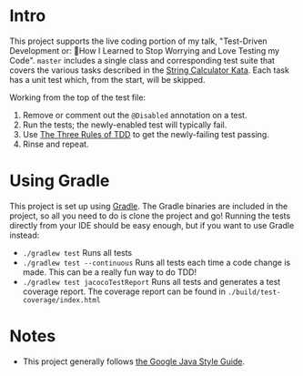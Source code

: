 # Intro
This project supports the live coding portion of my talk, "Test-Driven Development or: How I Learned to Stop Worrying and Love Testing my Code". `master` includes a single class and corresponding test suite that covers the various tasks described in the [String Calculator Kata](http://osherove.com/tdd-kata-1/). Each task has a unit test which, from the start, will be skipped. 

Working from the top of the test file:

1. Remove or comment out the `@Disabled` annotation on a test. 
1. Run the tests; the newly-enabled test will typically fail. 
1. Use [The Three Rules of TDD](http://butunclebob.com/ArticleS.UncleBob.TheThreeRulesOfTdd) to get the newly-failing test passing. 
1. Rinse and repeat.

# Using Gradle
This project is set up using [Gradle](https://gradle.org/). The Gradle binaries are included in the project, so all you need to do is clone the project and go! Running the tests directly from your IDE should be easy enough, but if you want to use Gradle instead: 

* `./gradlew test` Runs all tests
* `./gradlew test --continuous` Runs all tests each time a code change is made. This can be a really fun way to do TDD!
* `./gradlew test jacocoTestReport` Runs all tests and generates a test coverage report. The coverage report can be found in `./build/test-coverage/index.html`

# Notes
* This project generally follows [the Google Java Style Guide](https://google.github.io/styleguide/javaguide.html).
